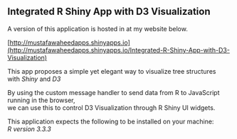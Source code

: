 ## Integrated R Shiny App with D3 Visualization

A version of this application is hosted in at my website below.

[http://mustafawaheedapps.shinyapps.io](http://mustafawaheedapps.shinyapps.io/Integrated-R-Shiny-App-with-D3-Visualization)


This app proposes a simple yet elegant way to visualize tree structures  
with *Shiny* and *D3*

By using the custom message handler to send data from R to JavaScript running in the browser,  
we can use this to control D3 Visualization through R Shiny UI widgets.  


This application expects the following to be installed on your machine:  
*R version 3.3.3*
